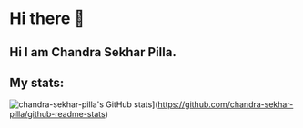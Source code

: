 # Hi there 👋

<!--
**Chandra-sekhar-pilla/Chandra-sekhar-pilla** is a ✨ _special_ ✨ repository because its `README.md` (this file) appears on your GitHub profile.


Here are some ideas to get you started:
-->
## Hi I am Chandra Sekhar Pilla.
## My stats:
![chandra-sekhar-pilla's GitHub stats](https://github-readme-stats.vercel.app/api?username=chandra-sekhar-pilla)](https://github.com/chandra-sekhar-pilla/github-readme-stats)
